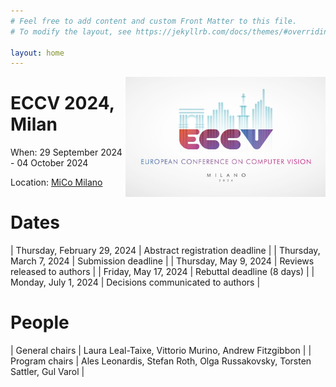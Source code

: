 ```yaml
---
# Feel free to add content and custom Front Matter to this file.
# To modify the layout, see https://jekyllrb.com/docs/themes/#overriding-theme-defaults

layout: home
---
```


<img src="images/logo-light.png" width="320" align="right">

# ECCV 2024, Milan

When: 29 September 2024 - 04 October 2024

Location: [MiCo Milano](https://www.micomilano.it) 


# Dates

| Thursday, February 29, 2024 |	Abstract registration deadline |
| Thursday, March 7, 2024 |	Submission deadline |
| Thursday, May 9, 2024	| Reviews released to authors |
| Friday, May 17, 2024	| Rebuttal deadline (8 days) |
| Monday, July 1, 2024	| Decisions communicated to authors |

# People

| General chairs | Laura Leal-Taixe, Vittorio Murino, Andrew Fitzgibbon |
| Program chairs | Ales Leonardis, Stefan Roth, Olga Russakovsky, Torsten Sattler, Gul Varol |

